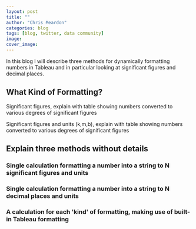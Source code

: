 ```yaml
---
layout: post
title: ""
author: "Chris Meardon"
categories: blog
tags: [blog, twitter, data community]
image: 
cover_image: 
---
```


In this blog I will describe three methods for dynamically formatting numbers in Tableau and in particular looking at significant figures and decimal places. 

## What Kind of Formatting?

Significant figures, explain with table showing numbers converted to various degrees of significant figures

Significant figures and units (k,m,b), explain with table showing numbers converted to various degrees of significant figures

## Explain three methods without details

### Single calculation formatting a number into a string to N significant figures and units

### Single calculation formatting a number into a string to N decimal places and units

### A calculation for each 'kind' of formatting, making use of built-in Tableau formatting

